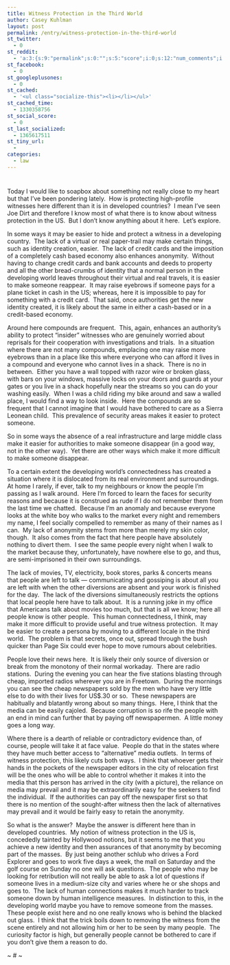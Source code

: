 ```yaml
---
title: Witness Protection in the Third World
author: Casey Kuhlman
layout: post
permalink: /entry/witness-protection-in-the-third-world
st_twitter:
  - 0
st_reddit:
  - 'a:3:{s:9:"permalink";s:0:"";s:5:"score";i:0;s:12:"num_comments";i:0;}'
st_facebook:
  - 0
st_googleplusones:
  - 0
st_cached:
  - '<ul class="socialize-this"><li></li></ul>'
st_cached_time:
  - 1330358756
st_social_score:
  - 0
st_last_socialized:
  - 1365617511
st_tiny_url:
  - 
categories:
  - law
---
```

# 

Today I would like to soapbox about something not really close to my heart but that I’ve been pondering lately.  How is protecting high-profile witnesses here different than it is in developed countries?  I mean I’ve seen Joe Dirt and therefore I know most of what there is to know about witness protection in the US.  But I don’t know anything about it here.  Let’s explore.

In some ways it may be easier to hide and protect a witness in a developing country.  The lack of a virtual or real paper-trail may make certain things, such as identity creation, easier.  The lack of credit cards and the imposition of a completely cash based economy also enhances anonymity.  Without having to change credit cards and bank accounts and deeds to property and all the other bread-crumbs of identity that a normal person in the developing world leaves throughout their virtual and real travels, it is easier to make someone reappear.  It may raise eyebrows if someone pays for a plane ticket in cash in the US; whereas, here it is impossible to pay for something with a credit card.  That said, once authorities get the new identity created, it is likely about the same in either a cash-based or in a credit-based economy.

Around here compounds are frequent.  This, again, enhances an authority’s ability to protect “insider” witnesses who are genuinely worried about reprisals for their cooperation with investigations and trials.  In a situation where there are not many compounds, emplacing one may raise more eyebrows than in a place like this where everyone who can afford it lives in a compound and everyone who cannot lives in a shack.  There is no in between.  Either you have a wall topped with razor wire or broken glass, with bars on your windows, massive locks on your doors and guards at your gates or you live in a shack hopefully near the streams so you can do your washing easily.  When I was a child riding my bike around and saw a walled place, I would find a way to look inside.  Here the compounds are so frequent that I cannot imagine that I would have bothered to care as a Sierra Leonean child.  This prevalence of security areas makes it easier to protect someone.  

So in some ways the absence of a real infrastructure and large middle class make it easier for authorities to make someone disappear (in a good way, not in the other way).  Yet there are other ways which make it more difficult to make someone disappear.  

To a certain extent the developing world’s connectedness has created a situation where it is dislocated from its real environment and surroundings.  At home I rarely, if ever, talk to my neighbours or know the people I’m passing as I walk around.  Here I’m forced to learn the faces for security reasons and because it is construed as rude if I do not remember them from the last time we chatted.  Because I’m an anomaly and because everyone looks at the white boy who walks to the market every night and remembers my name, I feel socially compelled to remember as many of their names as I can.  My lack of anonymity stems from more than merely my skin color, though.  It also comes from the fact that here people have absolutely nothing to divert them.  I see the same people every night when I walk to the market because they, unfortunately, have nowhere else to go, and thus, are semi-imprisoned in their own surroundings.  

The lack of movies, TV, electricity, book stores, parks & concerts means that people are left to talk — communicating and gossiping is about all you are left with when the other diversions are absent and your work is finished for the day.  The lack of the diversions simultaneously restricts the options that local people here have to talk about.  It is a running joke in my office that Americans talk about movies too much, but that is all we know; here all people know is other people.  This human connectedness, I think, may make it more difficult to provide useful and true witness protection.  It may be easier to create a persona by moving to a different locale in the third world.  The problem is that secrets, once out, spread through the bush quicker than Page Six could ever hope to move rumours about celebrities.  

People love their news here.  It is likely their only source of diversion or break from the monotony of their normal workaday.  There are radio stations.  During the evening you can hear the five stations blasting through cheap, imported radios wherever you are in Freetown.  During the mornings you can see the cheap newspapers sold by the men who have very little else to do with their lives for US$.30 or so.  These newspapers are habitually and blatantly wrong about so many things.  Here, I think that the media can be easily cajoled.  Because corruption is so rife the people with an end in mind can further that by paying off newspapermen.  A little money goes a long way.  

Where there is a dearth of reliable or contradictory evidence than, of course, people will take it at face value.  People do that in the states where they have much better access to “alternative” media outlets.  In terms of witness protection, this likely cuts both ways.  I think that whoever gets their hands in the pockets of the newspaper editors in the city of relocation first will be the ones who will be able to control whether it makes it into the media that this person has arrived in the city (with a picture), the reliance on media may prevail and it may be extraordinarily easy for the seekers to find the individual.  If the authorities can pay off the newspaper first so that there is no mention of the sought-after witness then the lack of alternatives may prevail and it would be fairly easy to retain the anonymity.  

So what is the answer?  Maybe the answer is different here than in developed countries.  My notion of witness protection in the US is, concededly tainted by Hollywood notions, but it seems to me that you achieve a new identity and then assurances of that anonymity by becoming part of the masses.  By just being another schlub who drives a Ford Explorer and goes to work five days a week, the mall on Saturday and the golf course on Sunday no one will ask questions.  The people who may be looking for retribution will not really be able to ask a lot of questions if someone lives in a medium-size city and varies where he or she shops and goes to.  The lack of human connections makes it much harder to track someone down by human intelligence measures.  In distinction to this, in the developing world maybe you have to remove someone from the masses.  These people exist here and no one really knows who is behind the blacked out glass.  I think that the trick boils down to removing the witness from the scene entirely and not allowing him or her to be seen by many people.  The curiosity factor is high, but generally people cannot be bothered to care if you don’t give them a reason to do.  

~ # ~